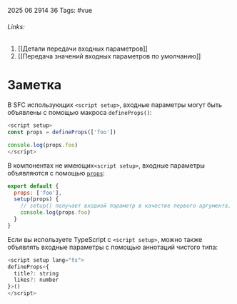 2025 06 2914 36
Tags: #vue
###### Links: 

1) [[Детали передачи входных параметров]]
2) [[Передача значений входных параметров по умолчанию]]
# Заметка
В SFC использующих `<script setup>`, входные параметры могут быть объявлены с помощью макроса `defineProps()`:
```js
<script setup>
const props = defineProps(['foo'])

console.log(props.foo)
</script>
```
В компонентах не имеющих`<script setup>`, входные параметры объявляются с помощью [`props`](https://ru.vuejs.org/api/options-state.html#props):
```js
export default {
  props: ['foo'],
  setup(props) {
    // setup() получает входной параметр в качестве первого аргумента.
    console.log(props.foo)
  }
}
```
Если вы используете TypeScript с `<script setup>`, можно также объявлять входные параметры с помощью аннотаций чистого типа:
```js
<script setup lang="ts">
defineProps<{
  title?: string
  likes?: number
}>()
</script>
```
